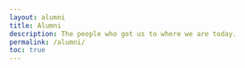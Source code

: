```yaml
---
layout: alumni
title: Alumni
description: The people who got us to where we are today.
permalink: /alumni/
toc: true
---
```



